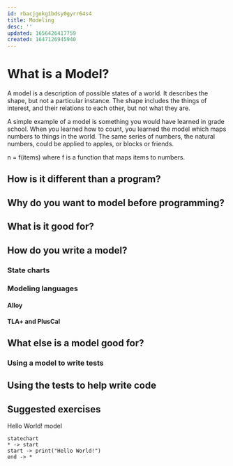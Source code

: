 ```yaml
---
id: rbacjgokg1bdsy0gyrr64s4
title: Modeling
desc: ''
updated: 1656426417759
created: 1647126945940
---
```


# What is a Model?

A model is a description of possible states of a world. It describes the shape, but not a particular instance. The shape includes the things of interest, and their relations to each other, but not what they are.

A simple example of a model is something you would have learned in grade school. When you learned how to count, you learned the model which maps numbers to things in the world. The same series of numbers, the natural numbers, could be applied to apples, or blocks or friends.

n = f(items)
where f is a function that maps items to numbers.

## How is it different than a program?

## Why do you want to model before programming?

## What is it good for?

## How do you write a model?

### State charts

### Modeling languages

#### Alloy

#### TLA+ and PlusCal

## What else is a model good for?

### Using a model to write tests

## Using the tests to help write code

## Suggested exercises

Hello World! model
```mermaid
statechart 
* -> start
start -> print("Hello World!")
end -> *

```